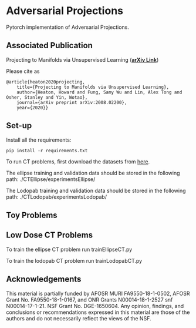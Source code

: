 # Adversarial Projections
Pytorch implementation of Adversarial Projections.

## Associated Publication

Projecting to Manifolds via Unsupervised Learning (**[arXiv Link](https://arxiv.org/abs/2008.02200)**)

Please cite as
    
    @article{heaton2020projecting,
        title={Projecting to Manifolds via Unsupervised Learning},
        author={Heaton, Howard and Fung, Samy Wu and Lin, Alex Tong and Osher, Stanley and Yin, Wotao},
        journal={arXiv preprint arXiv:2008.02200},
        year={2020}}

## Set-up

Install all the requirements:
```
pip install -r requirements.txt 
```

To run CT problems, first download the datasets from [here](https://drive.google.com/drive/folders/19ZDAutGypx4kkqMolLpSUUnN8C8JWcYd?usp=sharing).

The ellipse training and validation data should be stored in the following path: ./CTEllipse/experimentsEllipse/

The Lodopab training and validation data should be stored in the following path: ./CTLodopab/experimentsLodopab/ 


## Toy Problems



## Low Dose CT Problems

To train the ellipse CT problem run trainEllipseCT.py

To train the lodopab CT problem run trainLodopabCT.py


## Acknowledgements

This material is partially funded by AFOSR MURI FA9550-18-1-0502, AFOSR Grant No. FA9550-18-1-0167, and ONR Grants N00014-18-1-2527 snf N00014-17-1-21. 
NSF Grant No. DGE-1650604. Any opinion, findings, and conclusions or recommendations expressed in this material are those of the authors and do not necessarily reflect the views of the NSF.




